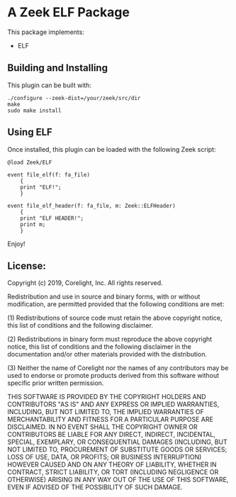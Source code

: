
# A Zeek ELF Package

This package implements:

- ELF

## Building and Installing

This plugin can be built with:

```
./configure --zeek-dist=/your/zeek/src/dir
make
sudo make install
```

## Using ELF

Once installed, this plugin can be loaded with the following Zeek script:

```
@load Zeek/ELF

event file_elf(f: fa_file)
    {
    print "ELF!";
    }

event file_elf_header(f: fa_file, m: Zeek::ELFHeader)
    {
    print "ELF HEADER!";
    print m;
    }
```

Enjoy!

## License:

Copyright (c) 2019, Corelight, Inc. All rights reserved.

Redistribution and use in source and binary forms, with or without
modification, are permitted provided that the following conditions are
met:

(1) Redistributions of source code must retain the above copyright
    notice, this list of conditions and the following disclaimer.

(2) Redistributions in binary form must reproduce the above copyright
    notice, this list of conditions and the following disclaimer in
    the documentation and/or other materials provided with the
    distribution.

(3) Neither the name of Corelight nor the names of any contributors
    may be used to endorse or promote products derived from this
    software without specific prior written permission.

THIS SOFTWARE IS PROVIDED BY THE COPYRIGHT HOLDERS AND CONTRIBUTORS
"AS IS" AND ANY EXPRESS OR IMPLIED WARRANTIES, INCLUDING, BUT NOT
LIMITED TO, THE IMPLIED WARRANTIES OF MERCHANTABILITY AND FITNESS FOR
A PARTICULAR PURPOSE ARE DISCLAIMED. IN NO EVENT SHALL THE COPYRIGHT
OWNER OR CONTRIBUTORS BE LIABLE FOR ANY DIRECT, INDIRECT, INCIDENTAL,
SPECIAL, EXEMPLARY, OR CONSEQUENTIAL DAMAGES (INCLUDING, BUT NOT
LIMITED TO, PROCUREMENT OF SUBSTITUTE GOODS OR SERVICES; LOSS OF USE,
DATA, OR PROFITS; OR BUSINESS INTERRUPTION) HOWEVER CAUSED AND ON ANY
THEORY OF LIABILITY, WHETHER IN CONTRACT, STRICT LIABILITY, OR TORT
(INCLUDING NEGLIGENCE OR OTHERWISE) ARISING IN ANY WAY OUT OF THE USE
OF THIS SOFTWARE, EVEN IF ADVISED OF THE POSSIBILITY OF SUCH DAMAGE.
